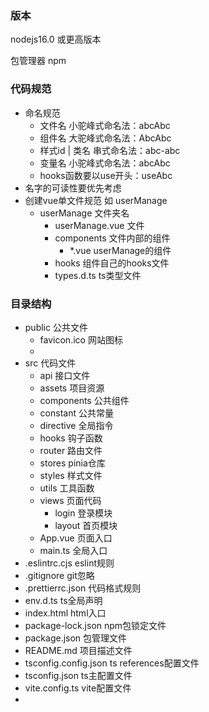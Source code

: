 ### 版本

nodejs16.0 或更高版本

包管理器 npm

### 代码规范

* 命名规范
  * 文件名 小驼峰式命名法：abcAbc
  * 组件名 大驼峰式命名法：AbcAbc
  * 样式id | 类名 串式命名法：abc-abc
  * 变量名 小驼峰式命名法：abcAbc
  * hooks函数要以use开头：useAbc
* 名字的可读性要优先考虑
* 创建vue单文件规范 如 userManage
  * userManage				文件夹名
    * userManage.vue		 文件
    * components			 文件内部的组件
      * *.vue			  userManage的组件
    * hooks				 组件自己的hooks文件
    * types.d.ts			  ts类型文件

### 目录结构

* public				公共文件
  * favicon.ico			网站图标
  * 
* src					代码文件
  * api					接口文件
  * assets				项目资源
  * components			公共组件
  * constant				公共常量
  * directive				全局指令
  * hooks				钩子函数
  * router				路由文件
  * stores				pinia仓库
  * styles				样式文件
  * utils					工具函数
  * views				页面代码
    * login				登录模块
    * layout				首页模块
  * App.vue				页面入口
  * main.ts				全局入口
* .eslintrc.cjs			eslint规则
* .gitignore				git忽略
* .prettierrc.json			代码格式规则
* env.d.ts				ts全局声明
* index.html			html入口
* package-lock.json		npm包锁定文件
* package.json			包管理文件
* README.md			项目描述文件
* tsconfig.config.json		ts references配置文件
* tsconfig.json			ts主配置文件
* vite.config.ts			vite配置文件
*
